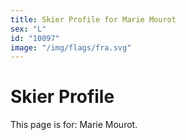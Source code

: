 ```yaml
---
title: Skier Profile for Marie Mourot
sex: "L"
id: "10097"
image: "/img/flags/fra.svg" 
---
```


# Skier Profile

This page is for: Marie Mourot.
    